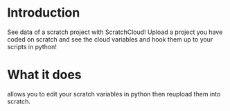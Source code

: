 # Introduction
See data of a scratch project with ScratchCloud!
Upload a project you have coded on scratch and see the cloud variables and hook them up to your scripts in python!
# What it does
allows you to edit your scratch variables in python then reupload them into scratch.
